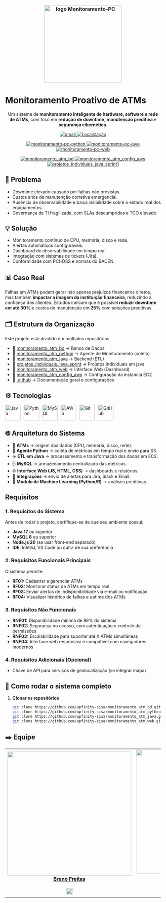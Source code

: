 <h3 align="center">
  <img src="../assets/logo_up.jpg" alt="logo Monitoramento-PC" width="250">
</h3>

# Monitoramento Proativo de ATMs
<p align="center">
  Um sistema de <b>monitoramento inteligente de hardware, software e rede de ATMs</b>, com foco em <b>redução de downtime</b>, <b>manutenção preditiva</b> e <b>segurança cibernética</b>.
</p>


<p align="center">
    <a href="mailto:Upfinity_ATM@sptech">
        <img 
            alt="gmail" 
            title="Link para enviar um email" 
            src="https://custom-icon-badges.demolab.com/badge/-Upfinity_ATM@sptech-red?style=for-the-badge&logo=mention&logoColor=white"
        />
    </a> 
     <a href="https://www.bing.com/maps?q=S%C3%A3o+Paulo&satid=id.sid%3Ac6cf2f6e-626c-4267-ae48-9e13ea74d2b9&FORM=KC2MAP&cp=-23.683231%7E-46.595678&lvl=10.7">
        <img 
           alt="Localização" 
            title="Localização São Paulo - BR" 
            src="https://custom-icon-badges.demolab.com/badge/S%C3%A3o%20Paulo-BR-green?style=for-the-badge&logo=location&logoColor=white"
        />
    </a>
</p>
<p align="center">
    <a href="https://github.com/upfinity-sisa/monitoramento_atm_python">
        <img 
            alt="monitoramento-pc-python" 
            title="Monitoramento PC Python" 
            src="https://custom-icon-badges.demolab.com/badge/Repositorio-extração de dados -blue?style=for-the-badge&logo=python&logoColor=white"
        />
    </a> 
    <a href="https://github.com/upfinity-sisa/monitoramento_atm_java">
        <img 
            alt="monitoramento-pc-java" 
            title="Monitoramento PC Java" 
            src="https://custom-icon-badges.demolab.com/badge/repositorio-etl-red?style=for-the-badge&logo=java&logoColor=white"
        />
    </a>
    <a href="https://github.com/upfinity-sisa/monitoramento_atm_web">
        <img 
            alt="monitoramento-pc-web" 
            title="Monitoramento PC Web" 
            src="https://custom-icon-badges.demolab.com/badge/repositorio-web-yellow?style=for-the-badge&logo=javascript&logoColor=white"
        />
    </a>
</p>


<p align="center">
    <a href="https://github.com/upfinity-sisa/monitoramento_atm_bd">
        <img 
            alt="monitoramento_atm_bd" 
            title="monitoramento_atm_bd" 
            src="https://custom-icon-badges.demolab.com/badge/Repositorio-banco de dados -green?style=for-the-badge&logo=mysql&logoColor=white"
        />
    </a> 
    <a href="https://github.com/upfinity-sisa/monitoramento_atm_config_aws">
        <img 
            alt="monitoramento_atm_config_aws" 
            title="monitoramento_atm_config_aws" 
            src="https://custom-icon-badges.demolab.com/badge/repositorio-aws -orange?style=for-the-badge&logo=aws&logoColor=white"
        />
    </a>
    <a href="https://github.com/upfinity-sisa/projetos_individuais_java_sprint1">
        <img 
            alt="projetos_individuais_java_sprint1" 
            title="projetos_individuais_java_sprint1" 
            src="https://custom-icon-badges.demolab.com/badge/repositorio-projetos java-black?style=for-the-badge&logo=java&logoColor=white"
        />
    </a>
</p>

## 🚨 Problema
- Downtime elevado causado por falhas não previstas.  
- Custos altos de manutenção corretiva emergencial.  
- Ausência de observabilidade e baixa visibilidade sobre o estado real dos equipamentos.  
- Governança de TI fragilizada, com SLAs descumpridos e TCO elevado.  


## 💡 Solução
- Monitoramento contínuo de CPU, memória, disco e rede.  
- Alertas automáticos configuráveis.  
- Dashboard de observabilidade em tempo real.  
- Integração com sistemas de tickets (Jira).  
- Conformidade com PCI-DSS e normas do BACEN.  


## 📊 Caso Real
Falhas em ATMs podem gerar não apenas prejuízos financeiros diretos, mas também **impactar a imagem da instituição financeira**, reduzindo a confiança dos clientes. Estudos indicam que é possível **reduzir downtime em até 30%** e custos de manutenção em **25%** com soluções preditivas.  


## 🗂️ Estrutura da Organização
Este projeto está dividido em múltiplos repositórios:  

- 📂 [monitoramento_atm_bd](../monitoramento_atm_bd) → Banco de Dados  
- 📂 [monitoramento_atm_python](../monitoramento_atm_python) → Agente de Monitoramento (coleta)  
- 📂 [monitoramento_atm_java](../monitoramento_atm_java) → Backend (ETL)  
- 📂 [projetos_individuais_java_sprint](../projetos_individuais_java_sprint) → Projetos individuais em java
- 📂 [monitoramento_atm_web](../monitoramento_atm_web) → Interface Web (Dashboard)  
- 📂 [monitoramento_atm_config_aws](../monitoramento_atm_config_aws) → Configuração da instancia EC2
- 📂 [.github](../.github) → Documentação geral e configurações  


## ⚙️ Tecnologias
<div style="display: flex; gap: 10px; flex-wrap: wrap;">
  <img src="https://cdn.jsdelivr.net/gh/devicons/devicon/icons/java/java-original.svg" title="Java" width="50px"/>
  <img src="https://cdn.jsdelivr.net/gh/devicons/devicon/icons/python/python-original.svg" title="Python" width="50px"/>
  <img src="https://cdn.jsdelivr.net/gh/devicons/devicon/icons/mysql/mysql-original.svg" title="MySQL" width="50px"/>
  <img src="../assets/aws-svgrepo-com.svg" title="AWS" width="50px"/>
  <img src="https://cdn.jsdelivr.net/gh/devicons/devicon/icons/git/git-original.svg" title="Git" width="50px"/>
  <img src="https://cdn.jsdelivr.net/gh/devicons/devicon/icons/github/github-original.svg" title="GitHub" width="50px"/>
</div>



## 🌐 Arquitetura do Sistema
<!-- <p align="center">
  <img src="assets/arquitetura.png" alt="Arquitetura do sistema" width="600">
</p> -->

- 🏧 **ATMs** → origem dos dados (CPU, memória, disco, rede).  
- 🐍 **Agente Python** → coleta de métricas em tempo real e envio para S3.  
- ☕ **ETL em Java** → processamento e transformação dos dados em EC2.  
- 🗄️ **MySQL** → armazenamento centralizado das métricas.  
- 🌐 **Interface Web (JS, HTML, CSS)** → dashboards e relatórios.  
- 📢 **Integrações** → envio de alertas para Jira, Slack e Email.  
- 🤖 **Módulo de Machine Learning (Python/R)** → análises preditivas.  

## Requisitos

### 1. Requisitos do Sistema
Antes de rodar o projeto, certifique-se de que seu ambiente possui:  
- **Java 17** ou superior  
- **MySQL 8** ou superior  
- **Node.js 20** (se usar front-end separado)  
- **IDE**: IntelliJ, VS Code ou outra de sua preferência  

### 2. Requisitos Funcionais Principais
O sistema permite:  
- **RF01:** Cadastrar e gerenciar ATMs  
- **RF02:** Monitorar status de ATMs em tempo real  
- **RF03:** Enviar alertas de indisponibilidade via e-mail ou notificação  
- **RF04:** Visualizar histórico de falhas e uptime dos ATMs  

### 3. Requisitos Não Funcionais
- **RNF01:** Disponibilidade mínima de 99% do sistema  
- **RNF02:** Segurança no acesso, com autenticação e controle de permissões  
- **RNF03:** Escalabilidade para suportar até X ATMs simultâneas  
- **RNF04:** Interface web responsiva e compatível com navegadores modernos  

### 4. Requisitos Adicionais (Opcional)
- Chave de API para serviços de geolocalização (se integrar mapa)  


## 🧩 Como rodar o sistema completo
1. **Clonar os repositórios**  
   ```bash
   git clone https://github.com/upfinity-sisa/monitoramento_atm_bd.git
   git clone https://github.com/upfinity-sisa/monitoramento_atm_python.git
   git clone https://github.com/upfinity-sisa/monitoramento_atm_java.git
   git clone https://github.com/upfinity-sisa/monitoramento_atm_web.git
## ✒️ Equipe

<table >

<td align="center" width="125px"><a  href= "https://github.com/brenokas"><img src="https://avatars.githubusercontent.com/u/50001019?v=4" border-radius="50%"; width="400px;"/><br/><b>Breno Freitas</b> </</a><br/> <a  href="https://github.com/brenokas" ><br/> <img  src="https://www.svgrepo.com/show/439171/github.svg"  width="20"/><br/></a>
</td>

<td  align="center" width="125px"><a  href= "https://github.com/CatarinaGimenes" ><img src="https://avatars.githubusercontent.com/u/199615487?v=4"  border-radius="50%"; width="400px;"/><br/><b>Catarina Gimenes</b></</a><br/>  <sub ></br></br> <a  href="https://github.com/CatarinaGimenes" ><img  src="https://www.svgrepo.com/show/439171/github.svg"  width="20"/></a>
</td>

<td  align="center" width="125px"><a  href="https://github.com/Gabriel-Pereiraa" ><img src="https://avatars.githubusercontent.com/u/198849603?v=4" border-radius="50%"; width="400px;"/><br/><b>Gabriel Pereira</b></</a> </br><a  href="https://github.com/Gabriel-Pereiraa" ><img  src="https://www.svgrepo.com/show/439171/github.svg"  width="20"/></a>
</td>

<td  align="center" width="125px"><a  href="https://github.com/GiovannePDS7" ><img src="https://avatars.githubusercontent.com/u/80229358?v=4" border-radius="50%"; width="400px;"/><br/><b>Giovanne Pagano</b></</a></br><a  href="https://github.com/GiovannePDS7" ><img  src="https://www.svgrepo.com/show/439171/github.svg"  width="20"/></a>
</td>

<td  align="center" width="125px" ><a  href="https://github.com/gwenraldes" ><img src="https://avatars.githubusercontent.com/u/198761843?v=4" border-radius="50%"; width="400px;"/><br/><b>Gwen Raldes</b></</a><br /> </br><a  href="https://github.com/gwenraldes" ><img  src="https://www.svgrepo.com/show/439171/github.svg"  width="20"/></a>
</td>

<td  align="center" width="125px"><a  href="https://github.com/OmarDahbur" ><img src="https://avatars.githubusercontent.com/u/198760082?v=4" border-radius="50%"; width="400px;"/><br/><b>Omar Nidal</b></</a></br><a  href="https://github.com/OmarDahbur" ><img  src="https://www.svgrepo.com/show/439171/github.svg"  width="20"/></a>
</td>




